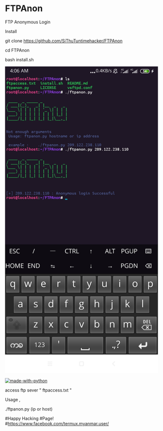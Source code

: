 # FTPAnon
FTP Anonymous Login 

Install

git clone https://github.com/SiThuTuntimehacker/FTPAnon

cd FTPAnon

bash install.sh

![Screenshot](https://github.com/SiThuTuntimehacker/FTPAnon/blob/main/Screenshot_2020-10-29-04-06-49-376_com.termux.jpg)

[![made-with-python](https://img.shields.io/badge/Made%20with-Python-1f425f.svg)](https://www.python.org/)


access ftp sever " ftpaccess.txt "

 Usage ,

./ftpanon.py (ip or host)


#Happy Hacking
#Page!
#https://www.facebook.com/termux.myanmar.user/

